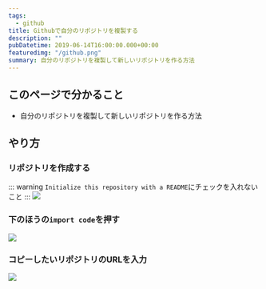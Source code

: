 ```yaml
---
tags:
  - github
title: Githubで自分のリポジトリを複製する
description: ""
pubDatetime: 2019-06-14T16:00:00.000+00:00
featuredimg: "/github.png"
summary: 自分のリポジトリを複製して新しいリポジトリを作る方法
---
```


## このページで分かること

- 自分のリポジトリを複製して新しいリポジトリを作る方法

## やり方

### リポジトリを作成する

::: warning
`Initialize this repository with a README`にチェックを入れないこと
:::
![](@assets/images/fork-own-repo-1.png)

### 下のほうの`import code`を押す

![](@assets/images/fork-own-repo-2.png)

### コピーしたいリポジトリのURLを入力

![](@assets/images/fork-own-repo-3.png)
